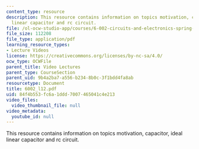 ```yaml
---
content_type: resource
description: This resource contains information on topics motivation, capacitor, ideal
  linear capacitor and rc circuit.
file: /ol-ocw-studio-app/courses/6-002-circuits-and-electronics-spring-2007/84f4b553fc6a1ddd7007465041c4e213_6002_l12.pdf
file_size: 112208
file_type: application/pdf
learning_resource_types:
- Lecture Videos
license: https://creativecommons.org/licenses/by-nc-sa/4.0/
ocw_type: OCWFile
parent_title: Video Lectures
parent_type: CourseSection
parent_uid: 9b4a2ba7-a556-b234-8b0c-3f1bdd4fa8ab
resourcetype: Document
title: 6002_l12.pdf
uid: 84f4b553-fc6a-1ddd-7007-465041c4e213
video_files:
  video_thumbnail_file: null
video_metadata:
  youtube_id: null
---
```

This resource contains information on topics motivation, capacitor, ideal linear capacitor and rc circuit.